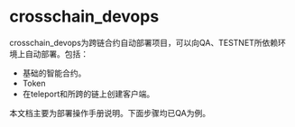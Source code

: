 # crosschain_devops


crosschain_devops为跨链合约自动部署项目，可以向QA、TESTNET所依赖环境上自动部署。包括：
- 基础的智能合约。
- Token
- 在teleport和所跨的链上创建客户端。

本文档主要为部署操作手册说明。下面步骤均已QA为例。

### 
